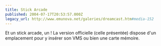 ```yaml
---
title: Stick Arcade
published: 2004-07-17T20:53:57.000Z
legacy_url: http://www.emunova.net/galeries/dreamcast.htm#media-152
---
```

Et un stick arcade, un ! La version officielle (celle présentée) dispose d'un emplacement pour y insérer son VMS ou bien une carte mémoire.